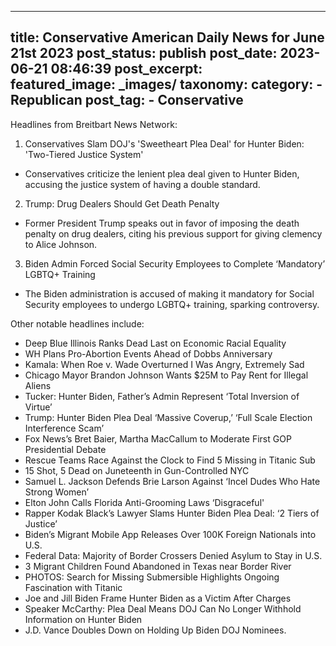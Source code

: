 
---
title: Conservative American Daily News for June 21st 2023 
post_status: publish
post_date: 2023-06-21 08:46:39 
post_excerpt:  
featured_image: _images/ 
taxonomy:
    category:
        - Republican 
    post_tag:
        - Conservative 
---

Headlines from Breitbart News Network:
1. Conservatives Slam DOJ&#39;s &#39;Sweetheart Plea Deal&#39; for Hunter Biden: &#39;Two-Tiered Justice System&#39;
- Conservatives criticize the lenient plea deal given to Hunter Biden, accusing the justice system of having a double standard.
2. Trump: Drug Dealers Should Get Death Penalty
- Former President Trump speaks out in favor of imposing the death penalty on drug dealers, citing his previous support for giving clemency to Alice Johnson.
3. Biden Admin Forced Social Security Employees to Complete ‘Mandatory’ LGBTQ+ Training
- The Biden administration is accused of making it mandatory for Social Security employees to undergo LGBTQ+ training, sparking controversy.

Other notable headlines include:
- Deep Blue Illinois Ranks Dead Last on Economic Racial Equality
- WH Plans Pro-Abortion Events Ahead of Dobbs Anniversary
- Kamala: When Roe v. Wade Overturned I Was Angry, Extremely Sad
- Chicago Mayor Brandon Johnson Wants $25M to Pay Rent for Illegal Aliens
- Tucker: Hunter Biden, Father’s Admin Represent ‘Total Inversion of Virtue’
- Trump: Hunter Biden Plea Deal ‘Massive Coverup,’ ‘Full Scale Election Interference Scam’
- Fox News’s Bret Baier, Martha MacCallum to Moderate First GOP Presidential Debate
- Rescue Teams Race Against the Clock to Find 5 Missing in Titanic Sub
- 15 Shot, 5 Dead on Juneteenth in Gun-Controlled NYC
- Samuel L. Jackson Defends Brie Larson Against ‘Incel Dudes Who Hate Strong Women’
- Elton John Calls Florida Anti-Grooming Laws ‘Disgraceful&#39;
- Rapper Kodak Black’s Lawyer Slams Hunter Biden Plea Deal: ‘2 Tiers of Justice’
- Biden’s Migrant Mobile App Releases Over 100K Foreign Nationals into U.S.
- Federal Data: Majority of Border Crossers Denied Asylum to Stay in U.S.
- 3 Migrant Children Found Abandoned in Texas near Border River
- PHOTOS: Search for Missing Submersible Highlights Ongoing Fascination with Titanic
- Joe and Jill Biden Frame Hunter Biden as a Victim After Charges
- Speaker McCarthy: Plea Deal Means DOJ Can No Longer Withhold Information on Hunter Biden
- J.D. Vance Doubles Down on Holding Up Biden DOJ Nominees. 
